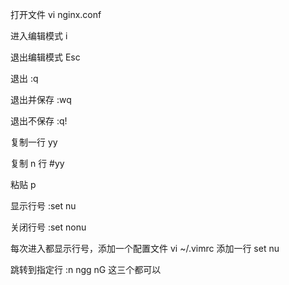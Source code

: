 打开文件 vi nginx.conf

进入编辑模式 i

退出编辑模式 Esc

退出 :q

退出并保存 :wq

退出不保存 :q!

复制一行 yy

复制 n 行 #yy

粘贴 p

显示行号 :set nu

关闭行号 :set nonu

每次进入都显示行号，添加一个配置文件 vi ~/.vimrc 添加一行 set nu

跳转到指定行 :n ngg nG 这三个都可以
